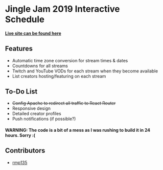 # Jingle Jam 2019 Interactive Schedule
#### [Live site can be found here](https://yogscast.app)

## Features
* Automatic time zone conversion for stream times & dates
* Countdowns for all streams
* Twitch and YouTube VODs for each stream when they become available
* List creators hosting/featuring on each stream

## To-Do List
* ~~Config Apache to redirect all traffic to React Router~~
* Responsive design
* Detailed creator profiles
* Push notifications (if possible?)

#### WARNING: The code is a bit of a mess as I was rushing to build it in 24 hours. Sorry :(

## Contributors
* [rmp135](https://github.com/rmp135)